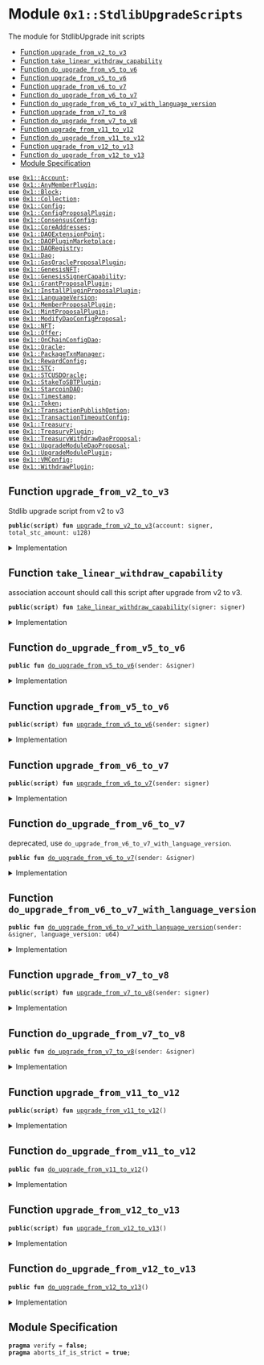 
<a name="0x1_StdlibUpgradeScripts"></a>

# Module `0x1::StdlibUpgradeScripts`

The module for StdlibUpgrade init scripts


-  [Function `upgrade_from_v2_to_v3`](#0x1_StdlibUpgradeScripts_upgrade_from_v2_to_v3)
-  [Function `take_linear_withdraw_capability`](#0x1_StdlibUpgradeScripts_take_linear_withdraw_capability)
-  [Function `do_upgrade_from_v5_to_v6`](#0x1_StdlibUpgradeScripts_do_upgrade_from_v5_to_v6)
-  [Function `upgrade_from_v5_to_v6`](#0x1_StdlibUpgradeScripts_upgrade_from_v5_to_v6)
-  [Function `upgrade_from_v6_to_v7`](#0x1_StdlibUpgradeScripts_upgrade_from_v6_to_v7)
-  [Function `do_upgrade_from_v6_to_v7`](#0x1_StdlibUpgradeScripts_do_upgrade_from_v6_to_v7)
-  [Function `do_upgrade_from_v6_to_v7_with_language_version`](#0x1_StdlibUpgradeScripts_do_upgrade_from_v6_to_v7_with_language_version)
-  [Function `upgrade_from_v7_to_v8`](#0x1_StdlibUpgradeScripts_upgrade_from_v7_to_v8)
-  [Function `do_upgrade_from_v7_to_v8`](#0x1_StdlibUpgradeScripts_do_upgrade_from_v7_to_v8)
-  [Function `upgrade_from_v11_to_v12`](#0x1_StdlibUpgradeScripts_upgrade_from_v11_to_v12)
-  [Function `do_upgrade_from_v11_to_v12`](#0x1_StdlibUpgradeScripts_do_upgrade_from_v11_to_v12)
-  [Function `upgrade_from_v12_to_v13`](#0x1_StdlibUpgradeScripts_upgrade_from_v12_to_v13)
-  [Function `do_upgrade_from_v12_to_v13`](#0x1_StdlibUpgradeScripts_do_upgrade_from_v12_to_v13)
-  [Module Specification](#@Module_Specification_0)


<pre><code><b>use</b> <a href="Account.md#0x1_Account">0x1::Account</a>;
<b>use</b> <a href="AnyMemberPlugin.md#0x1_AnyMemberPlugin">0x1::AnyMemberPlugin</a>;
<b>use</b> <a href="Block.md#0x1_Block">0x1::Block</a>;
<b>use</b> <a href="Collection.md#0x1_Collection">0x1::Collection</a>;
<b>use</b> <a href="Config.md#0x1_Config">0x1::Config</a>;
<b>use</b> <a href="ConfigProposalPlugin.md#0x1_ConfigProposalPlugin">0x1::ConfigProposalPlugin</a>;
<b>use</b> <a href="ConsensusConfig.md#0x1_ConsensusConfig">0x1::ConsensusConfig</a>;
<b>use</b> <a href="CoreAddresses.md#0x1_CoreAddresses">0x1::CoreAddresses</a>;
<b>use</b> <a href="DAOExtensionPoint.md#0x1_DAOExtensionPoint">0x1::DAOExtensionPoint</a>;
<b>use</b> <a href="DAOPluginMarketplace.md#0x1_DAOPluginMarketplace">0x1::DAOPluginMarketplace</a>;
<b>use</b> <a href="DAORegistry.md#0x1_DAORegistry">0x1::DAORegistry</a>;
<b>use</b> <a href="Dao.md#0x1_Dao">0x1::Dao</a>;
<b>use</b> <a href="GasOracleProposalPlugin.md#0x1_GasOracleProposalPlugin">0x1::GasOracleProposalPlugin</a>;
<b>use</b> <a href="GenesisNFT.md#0x1_GenesisNFT">0x1::GenesisNFT</a>;
<b>use</b> <a href="GenesisSignerCapability.md#0x1_GenesisSignerCapability">0x1::GenesisSignerCapability</a>;
<b>use</b> <a href="GrantProposalPlugin.md#0x1_GrantProposalPlugin">0x1::GrantProposalPlugin</a>;
<b>use</b> <a href="InstallPluginProposalPlugin.md#0x1_InstallPluginProposalPlugin">0x1::InstallPluginProposalPlugin</a>;
<b>use</b> <a href="LanguageVersion.md#0x1_LanguageVersion">0x1::LanguageVersion</a>;
<b>use</b> <a href="MemberProposalPlugin.md#0x1_MemberProposalPlugin">0x1::MemberProposalPlugin</a>;
<b>use</b> <a href="MintProposalPlugin.md#0x1_MintProposalPlugin">0x1::MintProposalPlugin</a>;
<b>use</b> <a href="ModifyDaoConfigProposal.md#0x1_ModifyDaoConfigProposal">0x1::ModifyDaoConfigProposal</a>;
<b>use</b> <a href="NFT.md#0x1_NFT">0x1::NFT</a>;
<b>use</b> <a href="Offer.md#0x1_Offer">0x1::Offer</a>;
<b>use</b> <a href="OnChainConfigDao.md#0x1_OnChainConfigDao">0x1::OnChainConfigDao</a>;
<b>use</b> <a href="Oracle.md#0x1_Oracle">0x1::Oracle</a>;
<b>use</b> <a href="PackageTxnManager.md#0x1_PackageTxnManager">0x1::PackageTxnManager</a>;
<b>use</b> <a href="RewardConfig.md#0x1_RewardConfig">0x1::RewardConfig</a>;
<b>use</b> <a href="STC.md#0x1_STC">0x1::STC</a>;
<b>use</b> <a href="Oracle.md#0x1_STCUSDOracle">0x1::STCUSDOracle</a>;
<b>use</b> <a href="StakeToSBTPlugin.md#0x1_StakeToSBTPlugin">0x1::StakeToSBTPlugin</a>;
<b>use</b> <a href="StarcoinDAO.md#0x1_StarcoinDAO">0x1::StarcoinDAO</a>;
<b>use</b> <a href="Timestamp.md#0x1_Timestamp">0x1::Timestamp</a>;
<b>use</b> <a href="Token.md#0x1_Token">0x1::Token</a>;
<b>use</b> <a href="TransactionPublishOption.md#0x1_TransactionPublishOption">0x1::TransactionPublishOption</a>;
<b>use</b> <a href="TransactionTimeoutConfig.md#0x1_TransactionTimeoutConfig">0x1::TransactionTimeoutConfig</a>;
<b>use</b> <a href="Treasury.md#0x1_Treasury">0x1::Treasury</a>;
<b>use</b> <a href="TreasuryPlugin.md#0x1_TreasuryPlugin">0x1::TreasuryPlugin</a>;
<b>use</b> <a href="TreasuryWithdrawDaoProposal.md#0x1_TreasuryWithdrawDaoProposal">0x1::TreasuryWithdrawDaoProposal</a>;
<b>use</b> <a href="UpgradeModuleDaoProposal.md#0x1_UpgradeModuleDaoProposal">0x1::UpgradeModuleDaoProposal</a>;
<b>use</b> <a href="UpgradeModulePlugin.md#0x1_UpgradeModulePlugin">0x1::UpgradeModulePlugin</a>;
<b>use</b> <a href="VMConfig.md#0x1_VMConfig">0x1::VMConfig</a>;
<b>use</b> <a href="WithdrawPlugin.md#0x1_WithdrawPlugin">0x1::WithdrawPlugin</a>;
</code></pre>



<a name="0x1_StdlibUpgradeScripts_upgrade_from_v2_to_v3"></a>

## Function `upgrade_from_v2_to_v3`

Stdlib upgrade script from v2 to v3


<pre><code><b>public</b>(<b>script</b>) <b>fun</b> <a href="StdlibUpgradeScripts.md#0x1_StdlibUpgradeScripts_upgrade_from_v2_to_v3">upgrade_from_v2_to_v3</a>(account: signer, total_stc_amount: u128)
</code></pre>



<details>
<summary>Implementation</summary>


<pre><code><b>public</b>(<b>script</b>) <b>fun</b> <a href="StdlibUpgradeScripts.md#0x1_StdlibUpgradeScripts_upgrade_from_v2_to_v3">upgrade_from_v2_to_v3</a>(account: signer, total_stc_amount: u128) {
    <a href="CoreAddresses.md#0x1_CoreAddresses_assert_genesis_address">CoreAddresses::assert_genesis_address</a>(&account);

    <b>let</b> withdraw_cap = <a href="STC.md#0x1_STC_upgrade_from_v1_to_v2">STC::upgrade_from_v1_to_v2</a>(&account, total_stc_amount);

    <b>let</b> mint_keys = <a href="Collection.md#0x1_Collection_borrow_collection">Collection::borrow_collection</a>&lt;LinearTimeMintKey&lt;<a href="STC.md#0x1_STC">STC</a>&gt;&gt;(<a href="CoreAddresses.md#0x1_CoreAddresses_ASSOCIATION_ROOT_ADDRESS">CoreAddresses::ASSOCIATION_ROOT_ADDRESS</a>());
    <b>let</b> mint_key = <a href="Collection.md#0x1_Collection_borrow">Collection::borrow</a>(&mint_keys, 0);
    <b>let</b> (total, minted, start_time, period) = <a href="Token.md#0x1_Token_read_linear_time_key">Token::read_linear_time_key</a>(mint_key);
    <a href="Collection.md#0x1_Collection_return_collection">Collection::return_collection</a>(mint_keys);

    <b>let</b> now = <a href="Timestamp.md#0x1_Timestamp_now_seconds">Timestamp::now_seconds</a>();
    <b>let</b> linear_withdraw_cap = <a href="Treasury.md#0x1_Treasury_issue_linear_withdraw_capability">Treasury::issue_linear_withdraw_capability</a>(&<b>mut</b> withdraw_cap, total - minted, period - (now - start_time));
    // Lock the TreasuryWithdrawCapability <b>to</b> <a href="Dao.md#0x1_Dao">Dao</a>
    <a href="TreasuryWithdrawDaoProposal.md#0x1_TreasuryWithdrawDaoProposal_plugin">TreasuryWithdrawDaoProposal::plugin</a>(&account, withdraw_cap);
    // Give a LinearWithdrawCapability <a href="Offer.md#0x1_Offer">Offer</a> <b>to</b> association, association need <b>to</b> take the offer, and destroy <b>old</b> LinearTimeMintKey.
    <a href="Offer.md#0x1_Offer_create">Offer::create</a>(&account, linear_withdraw_cap, <a href="CoreAddresses.md#0x1_CoreAddresses_ASSOCIATION_ROOT_ADDRESS">CoreAddresses::ASSOCIATION_ROOT_ADDRESS</a>(), 0);
}
</code></pre>



</details>

<a name="0x1_StdlibUpgradeScripts_take_linear_withdraw_capability"></a>

## Function `take_linear_withdraw_capability`

association account should call this script after upgrade from v2 to v3.


<pre><code><b>public</b>(<b>script</b>) <b>fun</b> <a href="StdlibUpgradeScripts.md#0x1_StdlibUpgradeScripts_take_linear_withdraw_capability">take_linear_withdraw_capability</a>(signer: signer)
</code></pre>



<details>
<summary>Implementation</summary>


<pre><code><b>public</b>(<b>script</b>) <b>fun</b> <a href="StdlibUpgradeScripts.md#0x1_StdlibUpgradeScripts_take_linear_withdraw_capability">take_linear_withdraw_capability</a>(signer: signer) {
    <b>let</b> offered = <a href="Offer.md#0x1_Offer_redeem">Offer::redeem</a>&lt;LinearWithdrawCapability&lt;<a href="STC.md#0x1_STC">STC</a>&gt;&gt;(&signer, <a href="CoreAddresses.md#0x1_CoreAddresses_GENESIS_ADDRESS">CoreAddresses::GENESIS_ADDRESS</a>());
    <a href="Treasury.md#0x1_Treasury_add_linear_withdraw_capability">Treasury::add_linear_withdraw_capability</a>(&signer, offered);
    <b>let</b> mint_key = <a href="Collection.md#0x1_Collection_take">Collection::take</a>&lt;LinearTimeMintKey&lt;<a href="STC.md#0x1_STC">STC</a>&gt;&gt;(&signer);
    <a href="Token.md#0x1_Token_destroy_linear_time_key">Token::destroy_linear_time_key</a>(mint_key);
}
</code></pre>



</details>

<a name="0x1_StdlibUpgradeScripts_do_upgrade_from_v5_to_v6"></a>

## Function `do_upgrade_from_v5_to_v6`



<pre><code><b>public</b> <b>fun</b> <a href="StdlibUpgradeScripts.md#0x1_StdlibUpgradeScripts_do_upgrade_from_v5_to_v6">do_upgrade_from_v5_to_v6</a>(sender: &signer)
</code></pre>



<details>
<summary>Implementation</summary>


<pre><code><b>public</b> <b>fun</b> <a href="StdlibUpgradeScripts.md#0x1_StdlibUpgradeScripts_do_upgrade_from_v5_to_v6">do_upgrade_from_v5_to_v6</a>(sender: &signer) {
    <a href="CoreAddresses.md#0x1_CoreAddresses_assert_genesis_address">CoreAddresses::assert_genesis_address</a>(sender);
    <a href="Oracle.md#0x1_Oracle_initialize">Oracle::initialize</a>(sender);
    //register oracle
    <a href="Oracle.md#0x1_STCUSDOracle_register">STCUSDOracle::register</a>(sender);
    <a href="NFT.md#0x1_NFT_initialize">NFT::initialize</a>(sender);
    <b>let</b> merkle_root = x"5969f0e8e19f8769276fb638e6060d5c02e40088f5fde70a6778dd69d659ee6d";
    <b>let</b> image = b"ipfs://QmSPcvcXgdtHHiVTAAarzTeubk5X3iWymPAoKBfiRFjPMY";
    <a href="GenesisNFT.md#0x1_GenesisNFT_initialize">GenesisNFT::initialize</a>(sender, merkle_root, 1639u64, image);
}
</code></pre>



</details>

<a name="0x1_StdlibUpgradeScripts_upgrade_from_v5_to_v6"></a>

## Function `upgrade_from_v5_to_v6`



<pre><code><b>public</b>(<b>script</b>) <b>fun</b> <a href="StdlibUpgradeScripts.md#0x1_StdlibUpgradeScripts_upgrade_from_v5_to_v6">upgrade_from_v5_to_v6</a>(sender: signer)
</code></pre>



<details>
<summary>Implementation</summary>


<pre><code><b>public</b>(<b>script</b>) <b>fun</b> <a href="StdlibUpgradeScripts.md#0x1_StdlibUpgradeScripts_upgrade_from_v5_to_v6">upgrade_from_v5_to_v6</a>(sender: signer) {
    <a href="StdlibUpgradeScripts.md#0x1_StdlibUpgradeScripts_do_upgrade_from_v5_to_v6">Self::do_upgrade_from_v5_to_v6</a>(&sender)
}
</code></pre>



</details>

<a name="0x1_StdlibUpgradeScripts_upgrade_from_v6_to_v7"></a>

## Function `upgrade_from_v6_to_v7`



<pre><code><b>public</b>(<b>script</b>) <b>fun</b> <a href="StdlibUpgradeScripts.md#0x1_StdlibUpgradeScripts_upgrade_from_v6_to_v7">upgrade_from_v6_to_v7</a>(sender: signer)
</code></pre>



<details>
<summary>Implementation</summary>


<pre><code><b>public</b>(<b>script</b>) <b>fun</b> <a href="StdlibUpgradeScripts.md#0x1_StdlibUpgradeScripts_upgrade_from_v6_to_v7">upgrade_from_v6_to_v7</a>(sender: signer) {
    <a href="StdlibUpgradeScripts.md#0x1_StdlibUpgradeScripts_do_upgrade_from_v6_to_v7_with_language_version">Self::do_upgrade_from_v6_to_v7_with_language_version</a>(&sender, 2);
}
</code></pre>



</details>

<a name="0x1_StdlibUpgradeScripts_do_upgrade_from_v6_to_v7"></a>

## Function `do_upgrade_from_v6_to_v7`

deprecated, use <code>do_upgrade_from_v6_to_v7_with_language_version</code>.


<pre><code><b>public</b> <b>fun</b> <a href="StdlibUpgradeScripts.md#0x1_StdlibUpgradeScripts_do_upgrade_from_v6_to_v7">do_upgrade_from_v6_to_v7</a>(sender: &signer)
</code></pre>



<details>
<summary>Implementation</summary>


<pre><code><b>public</b> <b>fun</b> <a href="StdlibUpgradeScripts.md#0x1_StdlibUpgradeScripts_do_upgrade_from_v6_to_v7">do_upgrade_from_v6_to_v7</a>(sender: &signer) {
    <a href="StdlibUpgradeScripts.md#0x1_StdlibUpgradeScripts_do_upgrade_from_v6_to_v7_with_language_version">do_upgrade_from_v6_to_v7_with_language_version</a>(sender, 2);
}
</code></pre>



</details>

<a name="0x1_StdlibUpgradeScripts_do_upgrade_from_v6_to_v7_with_language_version"></a>

## Function `do_upgrade_from_v6_to_v7_with_language_version`



<pre><code><b>public</b> <b>fun</b> <a href="StdlibUpgradeScripts.md#0x1_StdlibUpgradeScripts_do_upgrade_from_v6_to_v7_with_language_version">do_upgrade_from_v6_to_v7_with_language_version</a>(sender: &signer, language_version: u64)
</code></pre>



<details>
<summary>Implementation</summary>


<pre><code><b>public</b> <b>fun</b> <a href="StdlibUpgradeScripts.md#0x1_StdlibUpgradeScripts_do_upgrade_from_v6_to_v7_with_language_version">do_upgrade_from_v6_to_v7_with_language_version</a>(sender: &signer, language_version: u64) {
    // initialize the language version config.
    <a href="Config.md#0x1_Config_publish_new_config">Config::publish_new_config</a>(sender, <a href="LanguageVersion.md#0x1_LanguageVersion_new">LanguageVersion::new</a>(language_version));
    // <b>use</b> <a href="STC.md#0x1_STC">STC</a> <a href="Dao.md#0x1_Dao">Dao</a> <b>to</b> upgrade onchain's <b>move</b>-language-version configuration.
    <a href="OnChainConfigDao.md#0x1_OnChainConfigDao_plugin">OnChainConfigDao::plugin</a>&lt;<a href="STC.md#0x1_STC">STC</a>, <a href="LanguageVersion.md#0x1_LanguageVersion_LanguageVersion">LanguageVersion::LanguageVersion</a>&gt;(sender);
    // upgrade genesis <a href="NFT.md#0x1_NFT">NFT</a>
    <a href="GenesisNFT.md#0x1_GenesisNFT_upgrade_to_nft_type_info_v2">GenesisNFT::upgrade_to_nft_type_info_v2</a>(sender);
}
</code></pre>



</details>

<a name="0x1_StdlibUpgradeScripts_upgrade_from_v7_to_v8"></a>

## Function `upgrade_from_v7_to_v8`



<pre><code><b>public</b>(<b>script</b>) <b>fun</b> <a href="StdlibUpgradeScripts.md#0x1_StdlibUpgradeScripts_upgrade_from_v7_to_v8">upgrade_from_v7_to_v8</a>(sender: signer)
</code></pre>



<details>
<summary>Implementation</summary>


<pre><code><b>public</b>(<b>script</b>) <b>fun</b> <a href="StdlibUpgradeScripts.md#0x1_StdlibUpgradeScripts_upgrade_from_v7_to_v8">upgrade_from_v7_to_v8</a>(sender: signer) {
    <a href="StdlibUpgradeScripts.md#0x1_StdlibUpgradeScripts_do_upgrade_from_v7_to_v8">do_upgrade_from_v7_to_v8</a>(&sender);
}
</code></pre>



</details>

<a name="0x1_StdlibUpgradeScripts_do_upgrade_from_v7_to_v8"></a>

## Function `do_upgrade_from_v7_to_v8`



<pre><code><b>public</b> <b>fun</b> <a href="StdlibUpgradeScripts.md#0x1_StdlibUpgradeScripts_do_upgrade_from_v7_to_v8">do_upgrade_from_v7_to_v8</a>(sender: &signer)
</code></pre>



<details>
<summary>Implementation</summary>


<pre><code><b>public</b> <b>fun</b> <a href="StdlibUpgradeScripts.md#0x1_StdlibUpgradeScripts_do_upgrade_from_v7_to_v8">do_upgrade_from_v7_to_v8</a>(sender: &signer) {
    {
        <b>let</b> cap = <a href="Oracle.md#0x1_Oracle_extract_signer_cap">Oracle::extract_signer_cap</a>(sender);
        <a href="GenesisSignerCapability.md#0x1_GenesisSignerCapability_initialize">GenesisSignerCapability::initialize</a>(sender, cap);
    };

    {
        <b>let</b> cap = <a href="NFT.md#0x1_NFT_extract_signer_cap">NFT::extract_signer_cap</a>(sender);
        <a href="Account.md#0x1_Account_destroy_signer_cap">Account::destroy_signer_cap</a>(cap);
    };
}
</code></pre>



</details>

<a name="0x1_StdlibUpgradeScripts_upgrade_from_v11_to_v12"></a>

## Function `upgrade_from_v11_to_v12`



<pre><code><b>public</b>(<b>script</b>) <b>fun</b> <a href="StdlibUpgradeScripts.md#0x1_StdlibUpgradeScripts_upgrade_from_v11_to_v12">upgrade_from_v11_to_v12</a>()
</code></pre>



<details>
<summary>Implementation</summary>


<pre><code><b>public</b>(<b>script</b>) <b>fun</b> <a href="StdlibUpgradeScripts.md#0x1_StdlibUpgradeScripts_upgrade_from_v11_to_v12">upgrade_from_v11_to_v12</a>() {
    <a href="StdlibUpgradeScripts.md#0x1_StdlibUpgradeScripts_do_upgrade_from_v11_to_v12">do_upgrade_from_v11_to_v12</a>();
}
</code></pre>



</details>

<a name="0x1_StdlibUpgradeScripts_do_upgrade_from_v11_to_v12"></a>

## Function `do_upgrade_from_v11_to_v12`



<pre><code><b>public</b> <b>fun</b> <a href="StdlibUpgradeScripts.md#0x1_StdlibUpgradeScripts_do_upgrade_from_v11_to_v12">do_upgrade_from_v11_to_v12</a>()
</code></pre>



<details>
<summary>Implementation</summary>


<pre><code><b>public</b> <b>fun</b> <a href="StdlibUpgradeScripts.md#0x1_StdlibUpgradeScripts_do_upgrade_from_v11_to_v12">do_upgrade_from_v11_to_v12</a>() {
    <b>let</b> genessis_signer = <a href="GenesisSignerCapability.md#0x1_GenesisSignerCapability_get_genesis_signer">GenesisSignerCapability::get_genesis_signer</a>();
    <a href="Block.md#0x1_Block_checkpoints_init">Block::checkpoints_init</a>();
    <a href="DAORegistry.md#0x1_DAORegistry_initialize">DAORegistry::initialize</a>();

    <a href="DAOExtensionPoint.md#0x1_DAOExtensionPoint_initialize">DAOExtensionPoint::initialize</a>();
    <a href="DAOPluginMarketplace.md#0x1_DAOPluginMarketplace_initialize">DAOPluginMarketplace::initialize</a>();

    <a href="AnyMemberPlugin.md#0x1_AnyMemberPlugin_initialize">AnyMemberPlugin::initialize</a>(&genessis_signer);
    <a href="ConfigProposalPlugin.md#0x1_ConfigProposalPlugin_initialize">ConfigProposalPlugin::initialize</a>(&genessis_signer);
    <a href="GrantProposalPlugin.md#0x1_GrantProposalPlugin_initialize">GrantProposalPlugin::initialize</a>(&genessis_signer);
    <a href="InstallPluginProposalPlugin.md#0x1_InstallPluginProposalPlugin_initialize">InstallPluginProposalPlugin::initialize</a>(&genessis_signer);
    <a href="MemberProposalPlugin.md#0x1_MemberProposalPlugin_initialize">MemberProposalPlugin::initialize</a>(&genessis_signer);
    <a href="MintProposalPlugin.md#0x1_MintProposalPlugin_initialize">MintProposalPlugin::initialize</a>(&genessis_signer);
    <a href="StakeToSBTPlugin.md#0x1_StakeToSBTPlugin_initialize">StakeToSBTPlugin::initialize</a>(&genessis_signer);
    <a href="UpgradeModulePlugin.md#0x1_UpgradeModulePlugin_initialize">UpgradeModulePlugin::initialize</a>(&genessis_signer);
    <a href="GasOracleProposalPlugin.md#0x1_GasOracleProposalPlugin_initialize">GasOracleProposalPlugin::initialize</a>(&genessis_signer);
    <a href="TreasuryPlugin.md#0x1_TreasuryPlugin_initialize">TreasuryPlugin::initialize</a>(&genessis_signer);

    //TODO : config rate need mind
    // voting_delay: 60000 ms
    // voting_period: 3600000 ms
    // voting_quorum_rate: 4
    // min_action_delay: 3600000 ms
    <b>let</b> signer_cap = <a href="Account.md#0x1_Account_get_genesis_capability">Account::get_genesis_capability</a>();
    <b>let</b> upgrade_plan_cap = <a href="UpgradeModuleDaoProposal.md#0x1_UpgradeModuleDaoProposal_get_genesis_upgrade_cap">UpgradeModuleDaoProposal::get_genesis_upgrade_cap</a>&lt;<a href="STC.md#0x1_STC">STC</a>&gt;();
    <a href="StarcoinDAO.md#0x1_StarcoinDAO_create_dao">StarcoinDAO::create_dao</a>(signer_cap, upgrade_plan_cap, <a href="Dao.md#0x1_Dao_voting_delay">Dao::voting_delay</a>&lt;<a href="STC.md#0x1_STC">STC</a>&gt;(), <a href="Dao.md#0x1_Dao_voting_period">Dao::voting_period</a>&lt;<a href="STC.md#0x1_STC">STC</a>&gt;(), <a href="Dao.md#0x1_Dao_voting_quorum_rate">Dao::voting_quorum_rate</a>&lt;<a href="STC.md#0x1_STC">STC</a>&gt;(), <a href="Dao.md#0x1_Dao_min_action_delay">Dao::min_action_delay</a>&lt;<a href="STC.md#0x1_STC">STC</a>&gt;(), 1000 * 1000 * 1000 * 1000);

    <a href="StarcoinDAO.md#0x1_StarcoinDAO_delegate_config_capability">StarcoinDAO::delegate_config_capability</a>&lt;<a href="STC.md#0x1_STC">STC</a>, <a href="TransactionPublishOption.md#0x1_TransactionPublishOption_TransactionPublishOption">TransactionPublishOption::TransactionPublishOption</a>&gt;(
        <a href="OnChainConfigDao.md#0x1_OnChainConfigDao_config_cap">OnChainConfigDao::config_cap</a>&lt;<a href="STC.md#0x1_STC">STC</a>, <a href="TransactionPublishOption.md#0x1_TransactionPublishOption_TransactionPublishOption">TransactionPublishOption::TransactionPublishOption</a>&gt;());
    <a href="StarcoinDAO.md#0x1_StarcoinDAO_delegate_config_capability">StarcoinDAO::delegate_config_capability</a>&lt;<a href="STC.md#0x1_STC">STC</a>, <a href="VMConfig.md#0x1_VMConfig_VMConfig">VMConfig::VMConfig</a>&gt;(
        <a href="OnChainConfigDao.md#0x1_OnChainConfigDao_config_cap">OnChainConfigDao::config_cap</a>&lt;<a href="STC.md#0x1_STC">STC</a>, <a href="VMConfig.md#0x1_VMConfig_VMConfig">VMConfig::VMConfig</a>&gt;());
    <a href="StarcoinDAO.md#0x1_StarcoinDAO_delegate_config_capability">StarcoinDAO::delegate_config_capability</a>&lt;<a href="STC.md#0x1_STC">STC</a>, <a href="ConsensusConfig.md#0x1_ConsensusConfig_ConsensusConfig">ConsensusConfig::ConsensusConfig</a>&gt;(
        <a href="OnChainConfigDao.md#0x1_OnChainConfigDao_config_cap">OnChainConfigDao::config_cap</a>&lt;<a href="STC.md#0x1_STC">STC</a>, <a href="ConsensusConfig.md#0x1_ConsensusConfig_ConsensusConfig">ConsensusConfig::ConsensusConfig</a>&gt;());
    <a href="StarcoinDAO.md#0x1_StarcoinDAO_delegate_config_capability">StarcoinDAO::delegate_config_capability</a>&lt;<a href="STC.md#0x1_STC">STC</a>, <a href="RewardConfig.md#0x1_RewardConfig_RewardConfig">RewardConfig::RewardConfig</a>&gt;(
        <a href="OnChainConfigDao.md#0x1_OnChainConfigDao_config_cap">OnChainConfigDao::config_cap</a>&lt;<a href="STC.md#0x1_STC">STC</a>, <a href="RewardConfig.md#0x1_RewardConfig_RewardConfig">RewardConfig::RewardConfig</a>&gt;());
    <a href="StarcoinDAO.md#0x1_StarcoinDAO_delegate_config_capability">StarcoinDAO::delegate_config_capability</a>&lt;<a href="STC.md#0x1_STC">STC</a>, <a href="TransactionTimeoutConfig.md#0x1_TransactionTimeoutConfig_TransactionTimeoutConfig">TransactionTimeoutConfig::TransactionTimeoutConfig</a>&gt;(
        <a href="OnChainConfigDao.md#0x1_OnChainConfigDao_config_cap">OnChainConfigDao::config_cap</a>&lt;<a href="STC.md#0x1_STC">STC</a>, <a href="TransactionTimeoutConfig.md#0x1_TransactionTimeoutConfig_TransactionTimeoutConfig">TransactionTimeoutConfig::TransactionTimeoutConfig</a>&gt;());
    <a href="StarcoinDAO.md#0x1_StarcoinDAO_delegate_config_capability">StarcoinDAO::delegate_config_capability</a>&lt;<a href="STC.md#0x1_STC">STC</a>, <a href="LanguageVersion.md#0x1_LanguageVersion_LanguageVersion">LanguageVersion::LanguageVersion</a>&gt;(
        <a href="OnChainConfigDao.md#0x1_OnChainConfigDao_config_cap">OnChainConfigDao::config_cap</a>&lt;<a href="STC.md#0x1_STC">STC</a>, <a href="LanguageVersion.md#0x1_LanguageVersion_LanguageVersion">LanguageVersion::LanguageVersion</a>&gt;());

    <b>let</b> signer = <a href="GenesisSignerCapability.md#0x1_GenesisSignerCapability_get_genesis_signer">GenesisSignerCapability::get_genesis_signer</a>();
    <b>let</b> cap = <a href="TreasuryWithdrawDaoProposal.md#0x1_TreasuryWithdrawDaoProposal_takeout_withdraw_capability">TreasuryWithdrawDaoProposal::takeout_withdraw_capability</a>&lt;<a href="STC.md#0x1_STC">STC</a>&gt;(&signer);
    <a href="TreasuryPlugin.md#0x1_TreasuryPlugin_delegate_capability">TreasuryPlugin::delegate_capability</a>&lt;<a href="STC.md#0x1_STC">STC</a>&gt;(&signer, cap);
    <a href="StarcoinDAO.md#0x1_StarcoinDAO_set_treasury_withdraw_proposal_scale">StarcoinDAO::set_treasury_withdraw_proposal_scale</a>(100);

    // clean <b>old</b> DAO resources
    <a href="ModifyDaoConfigProposal.md#0x1_ModifyDaoConfigProposal_destroy_modify_config_capability">ModifyDaoConfigProposal::destroy_modify_config_capability</a>&lt;<a href="STC.md#0x1_STC">STC</a>&gt;(&genessis_signer);
}
</code></pre>



</details>

<a name="0x1_StdlibUpgradeScripts_upgrade_from_v12_to_v13"></a>

## Function `upgrade_from_v12_to_v13`



<pre><code><b>public</b>(<b>script</b>) <b>fun</b> <a href="StdlibUpgradeScripts.md#0x1_StdlibUpgradeScripts_upgrade_from_v12_to_v13">upgrade_from_v12_to_v13</a>()
</code></pre>



<details>
<summary>Implementation</summary>


<pre><code><b>public</b>(<b>script</b>) <b>fun</b> <a href="StdlibUpgradeScripts.md#0x1_StdlibUpgradeScripts_upgrade_from_v12_to_v13">upgrade_from_v12_to_v13</a>() {
    <a href="StdlibUpgradeScripts.md#0x1_StdlibUpgradeScripts_do_upgrade_from_v12_to_v13">do_upgrade_from_v12_to_v13</a>();
}
</code></pre>



</details>

<a name="0x1_StdlibUpgradeScripts_do_upgrade_from_v12_to_v13"></a>

## Function `do_upgrade_from_v12_to_v13`



<pre><code><b>public</b> <b>fun</b> <a href="StdlibUpgradeScripts.md#0x1_StdlibUpgradeScripts_do_upgrade_from_v12_to_v13">do_upgrade_from_v12_to_v13</a>()
</code></pre>



<details>
<summary>Implementation</summary>


<pre><code><b>public</b> <b>fun</b> <a href="StdlibUpgradeScripts.md#0x1_StdlibUpgradeScripts_do_upgrade_from_v12_to_v13">do_upgrade_from_v12_to_v13</a>() {
    <b>let</b> genessis_signer = <a href="GenesisSignerCapability.md#0x1_GenesisSignerCapability_get_genesis_signer">GenesisSignerCapability::get_genesis_signer</a>();
    <a href="WithdrawPlugin.md#0x1_WithdrawPlugin_initialize">WithdrawPlugin::initialize</a>(&genessis_signer);
    <a href="StarcoinDAO.md#0x1_StarcoinDAO_upgrade_dao">StarcoinDAO::upgrade_dao</a>();
}
</code></pre>



</details>

<a name="@Module_Specification_0"></a>

## Module Specification



<pre><code><b>pragma</b> verify = <b>false</b>;
<b>pragma</b> aborts_if_is_strict = <b>true</b>;
</code></pre>

